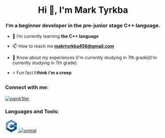 <h1 align="center">Hi 👋, I'm Mark Tyrkba</h1>
<h3 align="center">I'm a beginner developer in the pre-junior stage C++ language.</h3>

- 🌱 I’m currently learning **the C++ language**

- 📫 How to reach me **makrtyrkba456@gmail.com**

- 📄 Know about my experiences [I'm currently studying in 7th grade](I'm currently studying in 7th grade)

- ⚡ Fun fact **I think i'm a creep**

<h3 align="left">Connect with me:</h3>
<p align="left">
<a href="https://www.leetcode.com/paink1ller" target="blank"><img align="center" src="https://raw.githubusercontent.com/rahuldkjain/github-profile-readme-generator/master/src/images/icons/Social/leet-code.svg" alt="paink1ller" height="30" width="40" /></a>
</p>

<h3 align="left">Languages and Tools:</h3>
<p align="left"> <a href="https://www.w3schools.com/cpp/" target="_blank" rel="noreferrer"> <img src="https://raw.githubusercontent.com/devicons/devicon/master/icons/cplusplus/cplusplus-original.svg" alt="cplusplus" width="40" height="40"/> </a> <a href="https://unrealengine.com/" target="_blank" rel="noreferrer"> <img src="https://raw.githubusercontent.com/kenangundogan/fontisto/036b7eca71aab1bef8e6a0518f7329f13ed62f6b/icons/svg/brand/unreal-engine.svg" alt="unreal" width="40" height="40"/> </a> </p>
